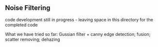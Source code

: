 ## Noise Filtering
code development still in progress - leaving space in this directory for the completed code

What we have tried so far: Gussian filter + canny edge detection; fusion; scatter removing; dehazing
